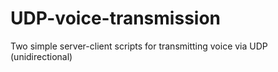# UDP-voice-transmission
Two simple server-client scripts for transmitting voice via UDP (unidirectional)
